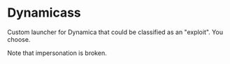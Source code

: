# Dynamicass
Custom launcher for Dynamica that could be classified as an "exploit". You choose.

Note that impersonation is broken.
